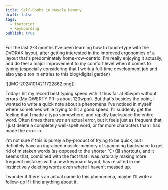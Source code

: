 ```yaml
---
title: Self-Doubt in Muscle Memory
draft: false
tags:
  - footprint
  - keyboarding
publish: true
---
```


For the last 2-3 months I've been learning how to touch-type with the DVORAK layout, after getting interested in the improved ergonomics of a layout that's predominately home-row-centric. I'm really enjoying it actually, and do feel a major improvement to my comfort level when it comes to typing (especially considering that I work a full-time development job and also yap a ton in entries to this blog/digital garden)

![[IMG-20241014211722862.png]]

Today I hit my record best typing speed with it thus far at 85wpm without errors (My QWERTY PR is about 120wpm). But that's besides the point, I wanted to write a quick note about a phenomena I've noticed in myself where sometimes while trying to hit a good speed, I'll suddenly get the feeling that I made a typo somewhere, and rapidly backspace the entire word. Often times there *was* an actual error, but it feels just as frequent that I just delete a completely well-spelt word, or far more characters than I had made the error in.

I'm not sure if this is purely a by-product of trying to be quick, but I definitely have an ingrained muscle-memory of spamming backspace to get rid of mistaken words (as opposed to the shorter ⌥+⌫ shortcut), and it seems that, combined with the fact that I was naturally making more frequent mistakes with a new keyboard layout, has resulted in me instinctively deleting words even where I haven't messed up.

I wonder if there's an actual name to this phenomena, maybe I'll write a follow-up if I find anything about it.


